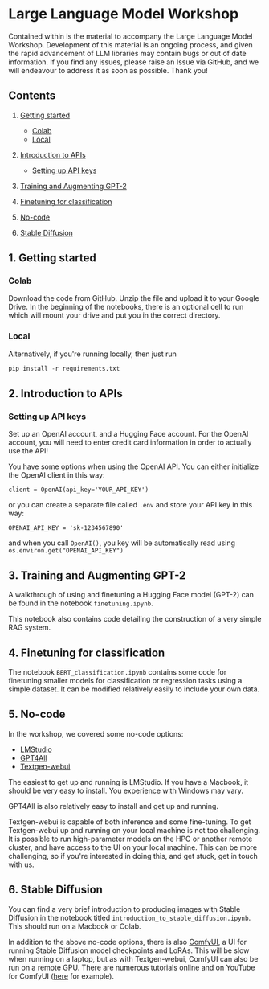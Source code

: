 # Large Language Model Workshop

Contained within is the material to accompany the Large Language Model Workshop. Development of this material is an ongoing process, and given the rapid advancement of LLM libraries may contain bugs or out of date information. If you find any issues, please raise an Issue via GitHub, and we will endeavour to address it as soon as possible. Thank you!

## Contents
1. [Getting started](#getting-started)
    - [Colab](#api-keys)
    - [Local](#local)

2. [Introduction to APIs](#intro-to-APIs)
    - [Setting up API keys](#api-keys)
3. [Training and Augmenting GPT-2](#finetuning-gpt2)
4. [Finetuning for classification](#bert)
5. [No-code](#no-code)
6. [Stable Diffusion](#stable-diffusion)

## 1. Getting started <a id="getting-started"></a>

### Colab <a id="colab"></a>
Download the code from GitHub. Unzip the file and upload it to your Google Drive. In the beginning of the notebooks, there is an optional cell to run which will mount your drive and put you in the correct directory.

### Local <a id="local"></a>
Alternatively, if you're running locally, then just run
```python
pip install -r requirements.txt
```

## 2. Introduction to APIs <a id="intro-to-APIs"></a>
### Setting up API keys <a id="api-keys"></a>
Set up an OpenAI account, and a Hugging Face account. For the OpenAI account, you will need to enter credit card information in order to actually use the API!

You have some options when using the OpenAI API. You can either initialize the OpenAI client in this way:
```
client = OpenAI(api_key='YOUR_API_KEY')
```

or you can create a separate file called `.env` and store your API key in this way:
```
OPENAI_API_KEY = 'sk-1234567890'
```
and when you call `OpenAI()`, you key will be automatically read using `os.environ.get("OPENAI_API_KEY")`

## 3. Training and Augmenting GPT-2 <a id="finetuning-gpt2"></a>
A walkthrough of using and finetuning a Hugging Face model (GPT-2) can be found in the notebook `finetuning.ipynb`.

This notebook also contains code detailing the construction of a very simple RAG system.

## 4. Finetuning for classification <a id="bert"></a>
The notebook `BERT_classification.ipynb` contains some code for finetuning smaller models for classification or regression tasks using a simple dataset. It can be modified relatively easily to include your own data.

## 5. No-code <a id="no-code"></a>
In the workshop, we covered some no-code options:
- [LMStudio](https://lmstudio.ai/)
- [GPT4All](https://gpt4all.io/index.html)
- [Textgen-webui](https://github.com/oobabooga/text-generation-webui)

The easiest to get up and running is LMStudio. If you have a Macbook, it should be very easy to install. You experience with Windows may vary.

GPT4All is also relatively easy to install and get up and running.

Textgen-webui is capable of both inference and some fine-tuning. To get Textgen-webui up and running on your local machine is not too challenging. It is possible to run high-parameter models on the HPC or another remote cluster, and have access to the UI on your local machine. This can be more challenging, so if you're interested in doing this, and get stuck, get in touch with us.

## 6. Stable Diffusion <a id="stable-diffusion"></a>
You can find a very brief introduction to producing images with Stable Diffusion in the notebook titled `introduction_to_stable_diffusion.ipynb`. This should run on a Macbook or Colab.

In addition to the above no-code options, there is also [ComfyUI](https://github.com/comfyanonymous/ComfyUI), a UI for running Stable Diffusion model checkpoints and LoRAs. This will be slow when running on a laptop, but as with Textgen-webui, ComfyUI can also be run on a remote GPU. There are numerous tutorials online and on YouTube for ComfyUI ([here](https://stable-diffusion-art.com/comfyui/) for example).